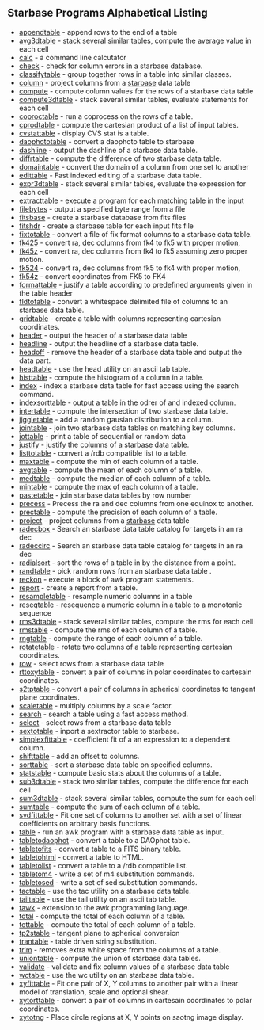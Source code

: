 

Starbase Programs Alphabetical Listing
--------------------------------------


- [appendtable]( appendtable.html) - append rows to the end of a table
- [avg3dtable]( avg3dtable.html) - stack several similar tables, compute the average value in each cell
- [calc]( calc.html) - a command line calcutator
- [check]( check.html) - check for column errors in a starbase database.
- [classifytable]( classifytable.html) - group together rows in a table into similar classes.
- [column]( column.html) - project columns from a [starbase](starbase.html) data table
- [compute]( compute.html) - compute column values for the rows of a starbase data table
- [compute3dtable]( compute3dtable.html) - stack several similar tables, evaluate statements for each cell
- [coproctable]( coproctable.html) - run a coprocess on the rows of a table.
- [cprodtable]( cprodtable.html) - compute the cartesian product of a list of input tables.
- [cvstattable]( cvstattable.html) - display CVS stat is a table.
- [daophototable]( daophototable.html) - convert a daophoto table to starbase
- [dashline]( dashline.html) - output the dashline of a starbase data table.
- [diffrtable]( diffrtable.html) - compute the difference of two starbase data table.
- [domaintable]( domaintable.html) - convert the domain of a column from one set to another
- [edittable]( edittable.html) - Fast indexed editing of a starbase data table.
- [expr3dtable]( exprte3dtable.html) - stack several similar tables, evaluate the expression for each cell
- [extracttable]( extracttable.html) - execute a program for each matching table in the input 
- [filebytes]( filebytes.html) - output a specified byte range from a file
- [fitsbase]( fitsbase.html) - create a starbase database from fits files
- [fitshdr]( fitshdr.html) - create a starbase table for each input fits file
- [fixtotable]( fixtotable.html) - convert a file of fix format columns to a starbase data table.
- [fk425]( fk425.html) - convert ra, dec columns from fk4 to fk5 with proper motion,
- [fk45z]( fk45z.html) - convert ra, dec columns from fk4 to fk5 assuming zero proper motion.
- [fk524]( fk524.html) - convert ra, dec columns from fk5 to fk4 with proper motion,
- [fk54z]( fk54z.html) - convert coordinates from FK5 to FK4
- [formattable]( formattable.html) - justify a table according to predefined arguments given in the table header
- [fldtotable]( fldtotable.html) - convert a whitespace delimited file of columns to an starbase data table.
- [gridtable]( gridtable.html)    - create a table with columns representing cartesian coordinates.
- [header]( header.html) - output the header of a starbase data table
- [headline]( headline.html) - output the headline of a starbase data table.
- [headoff]( headoff.html) - remove the header of a starbase data table and output the data part.
- [headtable]( headtable.html) - use the head utility on an ascii tab table.
- [histtable]( histtable.html) - compute the histogram of a column in a table.
- [index]( index-cmd.html) - index a starbase data table for fast access using the search command.
- [indexsorttable]( indexsorttable.html) - output a table in the odrer of and indexed column.
- [intertable]( intertable.html) - compute the intersection of two starbase data table.
- [jiggletable]( jiggletable.html) - add a random gausian distribution to a column.
- [jointable]( jointable.html) - join two starbase data tables on matching key columns.
- [jottable]( jottable.html)   - print a table of sequential or random data
- [justify]( justify.html) - justify the columns of a starbase data table.
- [listtotable]( listtotable.html) - convert a /rdb compatible list to a table.
- [maxtable]( statstable.html) - compute the min of each column of a table.
- [avgtable]( avgtable.html)   - compute the mean of each column of a table.
- [medtable]( statstable.html) - compute the median of each column of a table.
- [mintable]( statstable.html) - compute the max of each column of a table.
- [pastetable]( pastetable.html) - join starbase data tables by row number
- [precess]( precess.html) - Precess the ra and dec columns from one equinox to another.
- [prectable]( statstable.html) - compute the precision of each column of a table.
- [project]( column.html) - project columns from a [starbase](starbase.html) data table
- [radecbox]( radecbox.html) - Search an starbase data table catalog for targets in an ra dec
- [radeccirc]( radeccirc.html) - Search an starbase data table catalog for targets in an ra dec
- [radialsort]( radialsort.html) - sort the rows of a table in by the distance from a point.
- [randtable]( randtable.html) - pick random rows from an starbase data table .
- [reckon]( reckon.html) - execute a block of awk program statements.
- [report]( report.html) - create a report from a table.
- [resampletable]( resampletable.html) - resample numeric columns in a table
- [reseqtable]( resampletable.html) - resequence a numeric column in a table to a monotonic sequence
- [rms3dtable]( rms3dtable.html) - stack several similar tables, compute the rms for each cell
- [rmstable]( statstable.html) - compute the rms of each column of a table.
- [rngtable]( statstable.html) - compute the range of each column of a table.
- [rotatetable]( rotatetable.html)   - rotate two columns of a table representing cartesian coordinates.
- [row]( row.html) - select rows from a starbase data table
- [rttoxytable]( rttoxytable.html) - convert a pair of columns in polar coordinates to cartesain coordinates.
- [s2tptable]( s2tptable.html) - convert a pair of columns in spherical coordinates to tangent plane coordinates.
- [scaletable]( scaletable.html)   - multiply columns by a scale factor.
- [search]( search.html) - search a table using a fast access method.
- [select]( row.html) - select rows from a starbase data table
- [sextotable]( sextotable.html)  - inport a sextractor table to starbase.
- [simplexfittable]( simplexfittable.html) - coefficient fit of a an expression to a dependent column.
- [shifttable]( shifttable.html)   - add an offset to columns.
- [sorttable]( sorttable.html) - sort a starbase data table on specified columns.
- [statstable]( statstable.html)  - compute basic stats about the columns of a table.
- [sub3dtable]( sub3dtable.html) - stack two similar tables, compute the difference for each cell
- [sum3dtable]( sum3dtable.html) - stack several similar tables, compute the sum for each cell
- [sumtable]( statstable.html) - compute the sum of each column of a table.
- [svdfittable]( svdfittable.html) - Fit one set of columns to another set with a set of linear coefficients on arbitrary basis functions.
- [table]( table.html) - run an awk program with a starbase data table as input.
- [tabletodaophot]( tabletodaophot.html) - convert a table to a DAOphot table.
- [tabletofits]( tabletofits.html) - convert a table to a FITS binary table.
- [tabletohtml]( tabletohtml.html) - convert a table to HTML.
- [tabletolist]( tabletolist.html) - convert a table to a /rdb compatible list.
- [tabletom4]( tabletom4.html) - write a set of m4 substitution commands.
- [tabletosed]( tabletosed.html) - write a set of sed substitution commands.
- [tactable]( tactable.html)   - use the tac utility on a starbase data table.
- [tailtable]( tailtable.html) - use the tail utility on an ascii tab table.
- [tawk]( tawk.html) - extension to the awk programming language.
- [total]( statstable.html)    - compute the total of each column of a table.
- [tottable]( statstable.html) - compute the total of each column of a table.
- [tp2stable]( tp2stable.html) - tangent plane to spherical conversion
- [trantable]( trantable.html) - table driven string substitution.
- [trim]( trim.html) - removes extra white space from the columns of a table.
- [uniontable]( uniontable.html) - compute the union of starbase data tables.
- [validate]( validate.html) - validate and fix column values of a starbase data table
- [wctable]( wctable.html) - use the wc utility on an starbase data table.
- [xyfittable]( xyfittable.html)   - Fit one pair of X, Y columns to another pair with a linear model of translation, scale and optional shear.
- [xytorttable]( xytorttable.html) - convert a pair of columns in cartesain coordinates to polar coordinates.
- [xytotng]( xytotng.html)   - Place circle regions at X, Y points on saotng image display.
